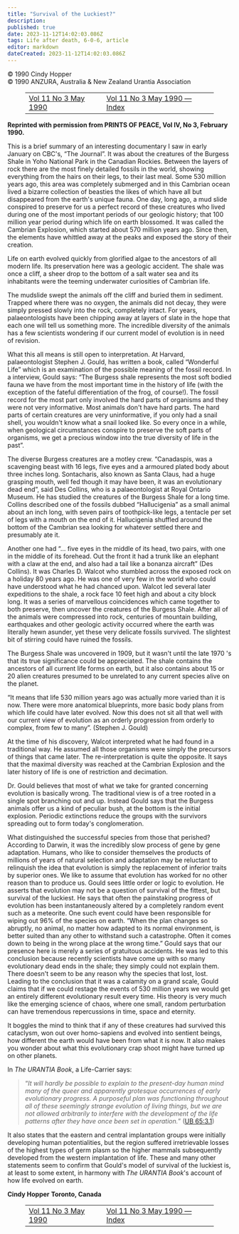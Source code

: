 ```yaml
---
title: "Survival of the Luckiest?"
description: 
published: true
date: 2023-11-12T14:02:03.086Z
tags: Life after death, 6-0-6, article
editor: markdown
dateCreated: 2023-11-12T14:02:03.086Z
---
```


<p class="v-card v-sheet theme--light grey lighten-3 px-2 py-1">© 1990 Cindy Hopper<br>© 1990 ANZURA, Australia & New Zealand Urantia Association</p>
<figure class="table chapter-navigator">
  <table>
    <tbody>
      <tr>
        <td>
        <a href="/en/article/606/Vol11_3">
          <span class="mdi mdi-arrow-left-drop-circle"></span><span class="pl-2">Vol 11 No 3 May 1990</span>
        </a>
        </td>
        <td>
        <a href="/en/index/articles_606#vol-11-no-3-may-1990">
          <span class="mdi mdi-book-open-variant"></span><span class="pl-2">Vol 11 No 3 May 1990 — Index</span>
        </a>
        </td>
        <td>
        </td>
      </tr>
    </tbody>
  </table>
</figure>


**Reprinted with permission from PRINTS OF PEACE, Vol IV, No 3, February 1990.**

This is a brief summary of an interesting documentary I saw in early January on CBC's, “The Journal”. It was about the creatures of the Burgess Shale in Yoho National Park in the Canadian Rockies. Between the layers of rock there are the most finely detailed fossils in the world, showing everything from the hairs on their legs, to their last meal. Some 530 million years ago, this area was completely submerged and in this Cambrian ocean lived a bizarre collection of beasties the likes of which have all but disappeared from the earth's unique fauna. One day, long ago, a mud slide conspired to preserve for us a perfect record of these creatures who lived during one of the most important periods of our geologic history; that 100 million year period during which life on earth blossomed. It was called the Cambrian Explosion, which started about 570 million years ago. Since then, the elements have whittled away at the peaks and exposed the story of their creation.

Life on earth evolved quickly from glorified algae to the ancestors of all modern life. Its preservation here was a geologic accident. The shale was once a cliff, a sheer drop to the bottom of a salt water sea and its inhabitants were the teeming underwater curiosities of Cambrian life.

The mudslide swept the animals off the cliff and buried them in sediment. Trapped where there was no oxygen, the animals did not decay, they were simply pressed slowly into the rock, completely intact. For years, palaeontologists have been chipping away at layers of slate in the hope that each one will tell us something more. The incredible diversity of the animals has a few scientists wondering if our current model of evolution is in need of revision.

What this all means is still open to interpretation. At Harvard, palaeontologist Stephen J. Gould, has written a book, called “Wonderful Life” which is an examination of the possible meaning of the fossil record. In a interview, Gould says: “The Burgess shale represents the most soft bodied fauna we have from the most important time in the history of life (with the exception of the fateful differentiation of the frog, of course!). The fossil record for the most part only involved the hard parts of organisms and they were not very informative. Most animals don't have hard parts. The hard parts of certain creatures are very uninformative, if you only had a snail shell, you wouldn't know what a snail looked like. So every once in a while, when geological circumstances conspire to preserve the soft parts of organisms, we get a precious window into the true diversity of life in the past”.

The diverse Burgess creatures are a motley crew. “Canadaspis, was a scavenging beast with 16 legs, five eyes and a armoured plated body about three inches long. Sontacharis, also known as Santa Claus, had a huge grasping mouth, well fed though it may have been, it was an evolutionary dead end”, said Des Collins, who is a palaeontologist at Royal Ontario Museum. He has studied the creatures of the Burgess Shale for a long time. Collins described one of the fossils dubbed “Hallucigenia” as a small animal about an inch long, with seven pairs of toothpick-like legs, a tentacle per set of legs with a mouth on the end of it. Hallucigenia shuffled around the bottom of the Cambrian sea looking for whatever settled there and presumably ate it.

Another one had “... five eyes in the middle of its head, two pairs, with one in the middle of its forehead. Out the front it had a trunk like an elephant with a claw at the end, and also had a tail like a bonanza aircraft” (Des Collins). It was Charles D. Walcot who stumbled across the exposed rock on a holiday 80 years ago. He was one of very few in the world who could have understood what he had chanced upon. Walcot led several later expeditions to the shale, a rock face 10 feet high and about a city block long. It was a series of marvellous coincidences which came together to both preserve, then uncover the creatures of the Burgess Shale. After all of the animals were compressed into rock, centuries of mountain building, earthquakes and other geologic activity occurred where the earth was literally hewn asunder, yet these very delicate fossils survived. The slightest bit of stirring could have ruined the fossils.

The Burgess Shale was uncovered in 1909, but it wasn't until the late 1970 's that its true significance could be appreciated. The shale contains the ancestors of all current life forms on earth, but it also contains about 15 or 20 alien creatures presumed to be unrelated to any current species alive on the planet.

“It means that life 530 million years ago was actually more varied than it is now. There were more anatomical blueprints, more basic body plans from which life could have later evolved. Now this does not sit all that well with our current view of evolution as an orderly progression from orderly to complex, from few to many”. (Stephen J. Gould)

At the time of his discovery, Walcot interpreted what he had found in a traditional way. He assumed all those organisms were simply the precursors of things that came later. The re-interpretation is quite the opposite. It says that the maximal diversity was reached at the Cambrian Explosion and the later history of life is one of restriction and decimation.

Dr. Gould believes that most of what we take for granted concerning evolution is basically wrong. The traditional view is of a tree rooted in a single spot branching out and up. Instead Gould says that the Burgess animals offer us a kind of peculiar bush, at the bottom is the initial explosion. Periodic extinctions reduce the groups with the survivors spreading out to form today's conglomeration.

What distinguished the successful species from those that perished? According to Darwin, it was the incredibly slow process of gene by gene adaptation. Humans, who like to consider themselves the products of millions of years of natural selection and adaptation may be reluctant to relinquish the idea that evolution is simply the replacement of inferior traits by superior ones. We like to assume that evolution has worked for no other reason than to produce us. Gould sees little order or logic to evolution. He asserts that evolution may not be a question of survival of the fittest, but survival of the luckiest. He says that often the painstaking progress of evolution has been instantaneously altered by a completely random event such as a meteorite. One such event could have been responsible for wiping out 96% of the species on earth. “When the plan changes so abruptly, no animal, no matter how adapted to its normal environment, is better suited than any other to withstand such a catastrophe. Often it comes down to being in the wrong place at the wrong time.” Gould says that our presence here is merely a series of gratuitous accidents. He was led to this conclusion because recently scientists have come up with so many evolutionary dead ends in the shale; they simply could not explain them. There doesn't seem to be any reason why the species that lost, lost. Leading to the conclusion that it was a calamity on a grand scale, Gould claims that if we could restage the events of 530 million years we would get an entirely different evolutionary result every time. His theory is very much like the emerging science of chaos, where one small, random perturbation can have tremendous repercussions in time, space and eternity.

It boggles the mind to think that if any of these creatures had survived this cataclysm, won out over homo-sapiens and evolved into sentient beings, how different the earth would have been from what it is now. It also makes you wonder about what this evolutionary crap shoot might have turned up on other planets.

In _The URANTIA Book_, a Life-Carrier says:

> “_It will hardly be possible to explain to the present-day human mind many of the queer and apparently grotesque occurrences of early evolutionary progress. A purposeful plan was functioning throughout all of these seemingly strange evolution of living things, but we are not allowed arbitrarily to interfere with the development of the life patterns after they have once been set in operation._” (<a id="a61_400"></a>[UB 65:3.1](/en/The_Urantia_Book/65#p3_1))

It also states that the eastern and central implantation groups were initially developing human potentialities, but the region suffered irretrievable losses of the highest types of germ plasm so the higher mammals subsequently developed from the western implantation of life. These and many other statements seem to confirm that Gould's model of survival of the luckiest is, at least to some extent, in harmony with _The URANTIA Book_'s account of how life evolved on earth.

**Cindy Hopper**
**Toronto, Canada**

<figure class="table chapter-navigator">
  <table>
    <tbody>
      <tr>
        <td>
        <a href="/en/article/606/Vol11_3">
          <span class="mdi mdi-arrow-left-drop-circle"></span><span class="pl-2">Vol 11 No 3 May 1990</span>
        </a>
        </td>
        <td>
        <a href="/en/index/articles_606#vol-11-no-3-may-1990">
          <span class="mdi mdi-book-open-variant"></span><span class="pl-2">Vol 11 No 3 May 1990 — Index</span>
        </a>
        </td>
        <td>
        </td>
      </tr>
    </tbody>
  </table>
</figure>
